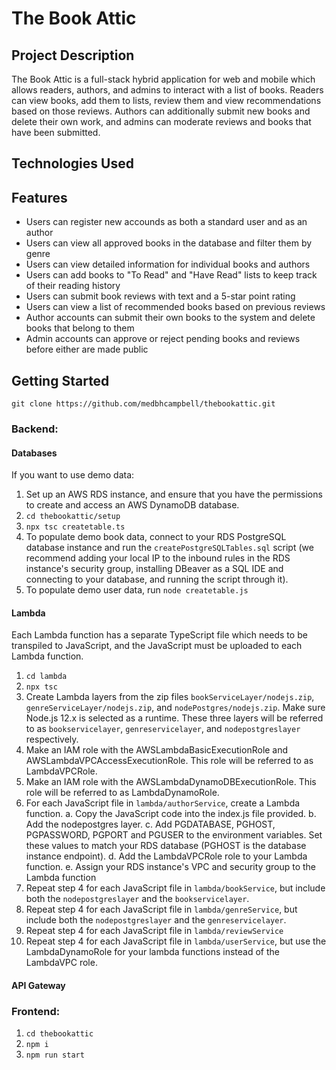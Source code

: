 # The Book Attic

## Project Description

The Book Attic is a full-stack hybrid application for web and mobile which allows readers, authors, and admins to interact with a list of books. Readers can view books, add them to lists, review them and view recommendations based on those reviews. Authors can additionally submit new books and delete their own work, and admins can moderate reviews and books that have been submitted.

## Technologies Used

## Features
* Users can register new accounds as both a standard user and as an author
* Users can view all approved books in the database and filter them by genre
* Users can view detailed information for individual books and authors
* Users can add books to "To Read" and "Have Read" lists to keep track of their reading history
* Users can submit book reviews with text and a 5-star point rating
* Users can view a list of recommended books based on previous reviews
* Author accounts can submit their own books to the system and delete books that belong to them
* Admin accounts can approve or reject pending books and reviews before either are made public

## Getting Started

`git clone https://github.com/medbhcampbell/thebookattic.git`

### Backend:

#### Databases

If you want to use demo data:
1. Set up an AWS RDS instance, and ensure that you have the permissions to create and access an AWS DynamoDB database.
2. `cd thebookattic/setup`
3. `npx tsc createtable.ts`
4. To populate demo book data, connect to your RDS PostgreSQL database instance and run the `createPostgreSQLTables.sql` script (we recommend adding your local IP to the inbound rules in the RDS instance's security group, installing DBeaver as a SQL IDE and connecting to your database, and running the script through it).
5. To populate demo user data, run `node createtable.js`

#### Lambda

Each Lambda function has a separate TypeScript file which needs to be transpiled to JavaScript, and the JavaScript must be uploaded to each Lambda function.

1. `cd lambda`
2. `npx tsc`
3. Create Lambda layers from the zip files `bookServiceLayer/nodejs.zip`, `genreServiceLayer/nodejs.zip`, and `nodePostgres/nodejs.zip`. Make sure Node.js 12.x is selected as a runtime. These three layers will be referred to as `bookservicelayer`, `genreservicelayer`, and `nodepostgreslayer` respectively.
4. Make an IAM role with the AWSLambdaBasicExecutionRole and AWSLambdaVPCAccessExecutionRole. This role will be referred to as LambdaVPCRole.
5. Make an IAM role with the AWSLambdaDynamoDBExecutionRole. This role will be referred to as LambdaDynamoRole.
6. For each JavaScript file in `lambda/authorService`, create a Lambda function.
 a. Copy the JavaScript code into the index.js file provided.
 b. Add the nodepostgres layer.
 c. Add PGDATABASE, PGHOST, PGPASSWORD, PGPORT and PGUSER to the environment variables. Set these values to match your RDS database (PGHOST is the database instance endpoint).
 d. Add the LambdaVPCRole role to your Lambda function.
 e. Assign your RDS instance's VPC and security group to the Lambda function
5. Repeat step 4 for each JavaScript file in `lambda/bookService`, but include both the `nodepostgreslayer` and the `bookservicelayer`.
6. Repeat step 4 for each JavaScript file in `lambda/genreService`, but include both the `nodepostgreslayer` and the `genreservicelayer`.
7. Repeat step 4 for each JavaScript file in `lambda/reviewService`
8. Repeat step 4 for each JavaScript file in `lambda/userService`, but use the LambdaDynamoRole for your lambda functions instead of the LambdaVPC role.

#### API Gateway

### Frontend:

1. `cd thebookattic`
2. `npm i`
3. `npm run start`
